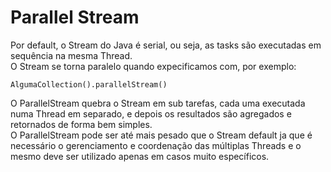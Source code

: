 # Parallel Stream
Por default, o Stream do Java é serial, ou seja, as tasks são executadas em sequência na mesma Thread.  
O Stream se torna paralelo quando expecificamos com, por exemplo: 
```
AlgumaCollection().parallelStream()
```
O ParallelStream quebra o Stream em sub tarefas, cada uma executada numa Thread em separado, e depois os resultados são agregados e retornados de forma bem simples.  
O ParallelStream pode ser até mais pesado que o Stream default ja que é necessário o gerenciamento e coordenação das múltiplas Threads e o mesmo deve ser utilizado apenas em 
casos muito específicos.
